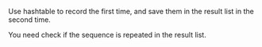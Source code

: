 Use hashtable to record the first time, and save them in the result list in the second time. 

You need check if the sequence is repeated in the result list.
